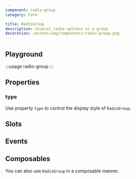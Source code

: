 ```yaml
---
component: radio-group
category: Form

title: RadioGroup
description: Several radio options as a group
decoration: /assets/img/components/radio-group.png
---
```


## Playground

:::usage radio-group
:::

## Properties

### type

Use property `type` to control the display style of `RadioGroup`.

<!-- :::custom-usage radio-group
radio-group/examples/type.json
::: -->

## Slots

<!-- Provide slots `default` and `content` to define button content.

And slots `prefix` and `suffix` around the button content.  -->

<!-- :::demo
button/examples/slot.vue
::: -->

## Events

<!-- Click action emit event `click`. -->

## Composables

You can also use `RadioGroup` in a composable manner.

<!-- :::demo
radio-group/examples/composables.vue
::: -->
